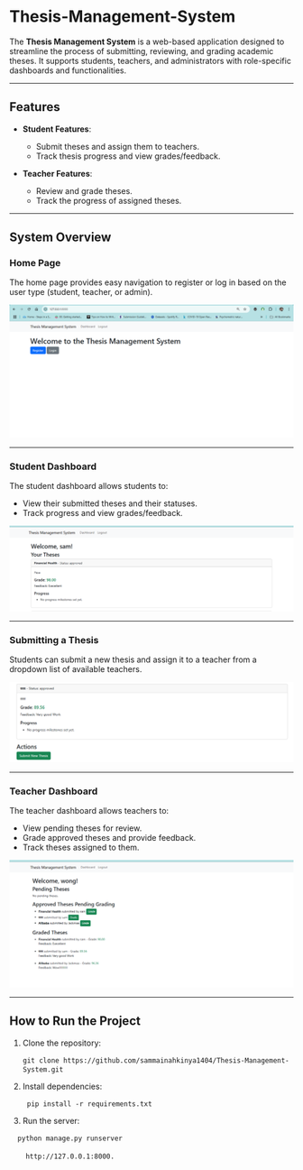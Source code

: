 # Thesis-Management-System
The **Thesis Management System** is a web-based application designed to streamline the process of submitting, reviewing, and grading academic theses. It supports students, teachers, and administrators with role-specific dashboards and functionalities.

---

## Features

- **Student Features**:
  - Submit theses and assign them to teachers.
  - Track thesis progress and view grades/feedback.

- **Teacher Features**:
  - Review and grade theses.
  - Track the progress of assigned theses.

---

## System Overview

### Home Page

The home page provides easy navigation to register or log in based on the user type (student, teacher, or admin).

![Home Page](assets/home.PNG)

---

### Student Dashboard

The student dashboard allows students to:
- View their submitted theses and their statuses.
- Track progress and view grades/feedback.

![Student Dashboard](assets/Students_dashboard.PNG)

---

### Submitting a Thesis

Students can submit a new thesis and assign it to a teacher from a dropdown list of available teachers.

![Submit Thesis](assets/submit_thesis.PNG)

---

### Teacher Dashboard

The teacher dashboard allows teachers to:
- View pending theses for review.
- Grade approved theses and provide feedback.
- Track theses assigned to them.

![Teacher Dashboard](assets/teachers_dashboard.PNG)

---

## How to Run the Project

1. Clone the repository:
   ```
   git clone https://github.com/sammainahkinya1404/Thesis-Management-System.git

2. Install dependencies:
   ``` 
    pip install -r requirements.txt
3. Run the server:
````
  python manage.py runserver
   
    http://127.0.0.1:8000.